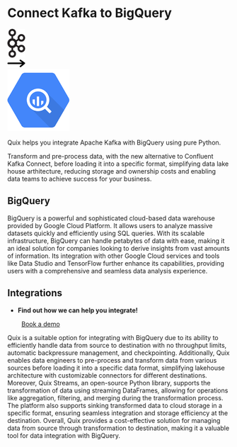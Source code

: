# Connect Kafka to BigQuery

<div class="connect-images cards blog-grid-card" markdown>
<div>
<img src="../images/kafka_logo.png" width="40px" />
</div>
<div>
<img src="../images/arrow.svg" width="40px" />
</div>
<div>
<img src="./images/bigquery_1.jpg" />
</div>
</div>

Quix helps you integrate Apache Kafka with BigQuery using pure Python.

Transform and pre-process data, with the new alternative to Confluent Kafka Connect, before loading it into a specific format, simplifying data lake house arthitecture, reducing storage and ownership costs and enabling data teams to achieve success for your business.

## BigQuery

BigQuery is a powerful and sophisticated cloud-based data warehouse provided by Google Cloud Platform. It allows users to analyze massive datasets quickly and efficiently using SQL queries. With its scalable infrastructure, BigQuery can handle petabytes of data with ease, making it an ideal solution for companies looking to derive insights from vast amounts of information. Its integration with other Google Cloud services and tools like Data Studio and TensorFlow further enhance its capabilities, providing users with a comprehensive and seamless data analysis experience.

## Integrations

<div class="grid cards" markdown>

- __Find out how we can help you integrate!__

    <a class="md-button md-button--primary" href="https://share.hsforms.com/1iW0TmZzKQMChk0lxd_tGiw4yjw2?__hstc=175542013.2303933fbd746c0ac86d9ccbe9bc9100.1728383268831.1729603416735.1729620918855.31&__hssc=175542013.1.1729620918855&__hsfp=2132701734" target="_blank" style="margin:.5rem;">Book a demo</a>

</div>


Quix is a suitable option for integrating with BigQuery due to its ability to efficiently handle data from source to destination with no throughput limits, automatic backpressure management, and checkpointing. Additionally, Quix enables data engineers to pre-process and transform data from various sources before loading it into a specific data format, simplifying lakehouse architecture with customizable connectors for different destinations. Moreover, Quix Streams, an open-source Python library, supports the transformation of data using streaming DataFrames, allowing for operations like aggregation, filtering, and merging during the transformation process. The platform also supports sinking transformed data to cloud storage in a specific format, ensuring seamless integration and storage efficiency at the destination. Overall, Quix provides a cost-effective solution for managing data from source through transformation to destination, making it a valuable tool for data integration with BigQuery.

